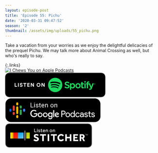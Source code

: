 ```yaml
---
layout: episode-post
title: 'Episode 55: Pichu'
date: '2020-03-31 09:47:52'
season: '2'
thumbnail: /assets/img/uploads/55_pichu.png
---
```

Take a vacation from your worries as we enjoy the delightful delicacies of the prequel Pichu. We may talk more about Animal Crossing as well, but who's really to say.

{:.links}  
[![I Chews You on Apple Podcasts](https://linkmaker.itunes.apple.com/en-us/badge-lrg.svg?releaseDate=2019-04-16T00:00:00Z&kind=podcast&bubble=podcasts)](https://podcasts.apple.com/us/podcast/55-pichu/id1455409177?i=1000470081840)  [![I Chews You on Spotify](/assets/img/uploads/spotify-badge-button.svg)](https://open.spotify.com/episode/6g58OxyAltDhlhUYcy8sQN)  [![I Chews You on Google Podcasts](/assets/img/uploads/google-podcasts-badge-button.svg)](https://podcasts.google.com/?feed=aHR0cHM6Ly9pY2hld3N5b3UubGlic3luLmNvbS9yc3M&episode=MjYwMTQxOTQtZTFmMy00ZjY3LWEwZWEtYmU5OTZiMTMxZDBi&ved=0CAcQ38oDahcKEwiItN2yh8XoAhUAAAAAHQAAAAAQAQ)  [![I Chews You on Stitcher](/assets/img/uploads/stitcher-badge-button.svg)](https://www.stitcher.com/s?eid=68462168)